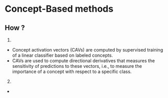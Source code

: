 # Concept-Based methods

## How ? 
1. 
- Concept activation vectors (CAVs) are computed by supervised training of a linear classifier based on labeled concepts.
- CAVs are used to compute directional derivatives that measures the sensitivity of predictions to these vectors, 
        i.e., to measure the importance of a concept with respect to a specific class.
2. 
  -

